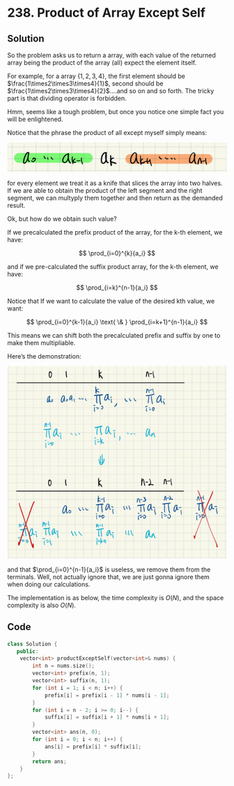 # 238. Product of Array Except Self

## Solution

So the problem asks us to return a array, with each value of the returned array being the product of the array (all) expect the element itself.

For example, for a array $\text{\{} 1,2,3,4\text{\}}$, the first element should be $\frac{1\times2\times3\times4}{1}$, second should be $\frac{1\times2\times3\times4}{2}$….and so on and so forth. The tricky part is that dividing operator is forbidden.

Hmm, seems like a tough problem, but once you notice one simple fact you will be enlightened.

Notice that the phrase the product of all except myself simply means:

![alt text](images/image.png)

for every element we treat it as a knife that slices the array into two halves. If we are able to obtain the product of the left segment and the right segment, we can multyply them together and then return as the demanded result.

Ok, but how do we obtain such value?

If we precalculated the prefix product of the array, for the k-th element, we have:

$$
\prod_{i=0}^{k}{a_i}
$$

and if we pre-calculated the suffix product array, for the k-th element, we have:

$$
\prod_{i=k}^{n-1}{a_i}
$$

Notice that If we want to calculate the value of the desired kth value, we want:

$$
\prod_{i=0}^{k-1}{a_i} \text{ \& } \prod_{i=k+1}^{n-1}{a_i}
$$

This means we can shift both the precalculated prefix and suffix by one to make them multipliable.

Here’s the demonstration:

![alt text](images/image-1.png)

and that $\prod_{i=0}^{n-1}{a_i}$ is useless, we remove them from the terminals. Well, not actually ignore that, we are just gonna ignore them when doing our calculations.

The implementation is as below, the time complexity is $O(N)$, and the space complexity is also $O(N)$.

## Code

```cpp
class Solution {
   public:
    vector<int> productExceptSelf(vector<int>& nums) {
        int n = nums.size();
        vector<int> prefix(n, 1);
        vector<int> suffix(n, 1);
        for (int i = 1; i < n; i++) {
            prefix[i] = prefix[i - 1] * nums[i - 1];
        }
        for (int i = n - 2; i >= 0; i--) {
            suffix[i] = suffix[i + 1] * nums[i + 1];
        }
        vector<int> ans(n, 0);
        for (int i = 0; i < n; i++) {
            ans[i] = prefix[i] * suffix[i];
        }
        return ans;
    }
};
```

